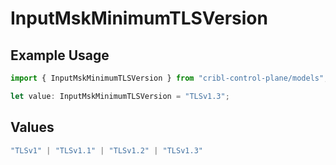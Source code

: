 # InputMskMinimumTLSVersion

## Example Usage

```typescript
import { InputMskMinimumTLSVersion } from "cribl-control-plane/models";

let value: InputMskMinimumTLSVersion = "TLSv1.3";
```

## Values

```typescript
"TLSv1" | "TLSv1.1" | "TLSv1.2" | "TLSv1.3"
```